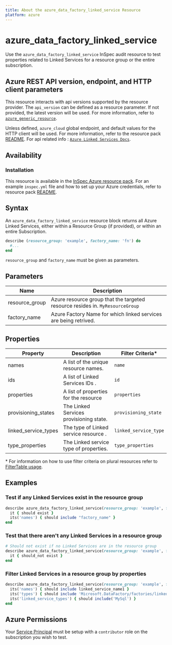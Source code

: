 ```yaml
---
title: About the azure_data_factory_linked_service Resource
platform: azure
---
```


# azure_data_factory_linked_service

Use the `azure_data_factory_linked_service` InSpec audit resource to test properties related to Linked Services for a resource group or the entire subscription.

## Azure REST API version, endpoint, and HTTP client parameters

This resource interacts with api versions supported by the resource provider.
The `api_version` can be defined as a resource parameter.
If not provided, the latest version will be used.
For more information, refer to [`azure_generic_resource`](azure_generic_resource.md).

Unless defined, `azure_cloud` global endpoint, and default values for the HTTP client will be used.
For more information, refer to the resource pack [README](../../README.md).
For api related info : [`Azure Linked Services Docs`](https://docs.microsoft.com/en-us/rest/api/datafactory/linked-services/list-by-factory).
## Availability

### Installation

This resource is available in the [InSpec Azure resource pack](https://github.com/inspec/inspec-azure).
For an example `inspec.yml` file and how to set up your Azure credentials, refer to resource pack [README](../../README.md#Service-Principal).

## Syntax

An `azure_data_factory_linked_service` resource block returns all Azure Linked Services, either within a Resource Group (if provided), or within an entire Subscription.

```ruby
describe (resource_group: 'example', factory_name: 'fn') do
  #...
end
```
`resource_group` and `factory_name` must be given as parameters.


## Parameters

| Name                           | Description                                                                       |
|--------------------------------|-----------------------------------------------------------------------------------|
| resource_group                 | Azure resource group that the targeted resource resides in. `MyResourceGroup`     |
| factory_name | Azure Factory Name for which linked services are being retrived.|

## Properties

| Property        | Description                                            | Filter Criteria<superscript>*</superscript> |
|-----------------|---------------------------------------------------------|-----------------|
| names           | A list of the unique resource names.                    | `name`          |
| ids             | A list of Linked Services IDs .                            | `id`            |
| properties            | A list of properties for the resource           | `properties`          |
| provisioning_states | The Linked Services provisioning state.                    | `provisioning_state`  |
| linked_service_types           | The type of Linked service resource .                         | `linked_service_type` |
| type_properties| The Linked service type of properties.           |  `type_properties`|

<superscript>*</superscript> For information on how to use filter criteria on plural resources refer to [FilterTable usage](https://github.com/inspec/inspec/blob/master/dev-docs/filtertable-usage.md).

## Examples

### Test if any Linked Services exist in the resource group

```ruby
describe azure_data_factory_linked_service(resource_group: 'example', factory_name: 'fn') do
  it { should exist }
  its('names') { should include "factory_name" }
end
```
### Test that there aren't any Linked Services in a resource group

```ruby
# Should not exist if no Linked Services are in the resource group
describe azure_data_factory_linked_service(resource_group: 'example', factory_name: 'fn') do
  it { should_not exist }
end
```

### Filter Linked Services in a resource group by properties

```ruby
describe azure_data_factory_linked_service(resource_group: 'example', factory_name: 'fn') do
  its('names') { should include linked_service_name1 }
  its('types') { should include 'Microsoft.DataFactory/factories/linkedservices' }
  its('linked_service_types') { should include('MySql') }
end
```
## Azure Permissions

Your [Service Principal](https://docs.microsoft.com/en-us/azure/azure-resource-manager/resource-group-create-service-principal-portal) must be setup with a `contributor` role on the subscription you wish to test.
